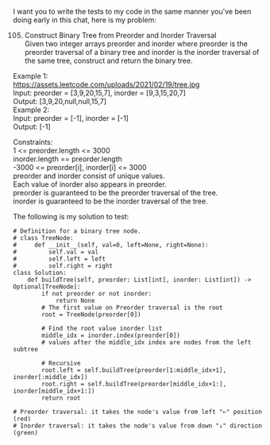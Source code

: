 I want you to write the tests to my code in the same manner you've been doing early in this chat, here is my problem:

  105. Construct Binary Tree from Preorder and Inorder Traversal  
  Given two integer arrays preorder and inorder where preorder is the preorder traversal of a binary tree and inorder is the inorder traversal of the same tree, construct and return the binary tree.  
     
  Example 1:  
  https://assets.leetcode.com/uploads/2021/02/19/tree.jpg  
  Input: preorder = [3,9,20,15,7], inorder = [9,3,15,20,7]  
  Output: [3,9,20,null,null,15,7]  
  Example 2:  
  Input: preorder = [-1], inorder = [-1]  
  Output: [-1]  
     
  Constraints:  
  	1 <= preorder.length <= 3000  
  	inorder.length == preorder.length  
  	-3000 <= preorder[i], inorder[i] <= 3000  
  	preorder and inorder consist of unique values.  
  	Each value of inorder also appears in preorder.  
  	preorder is guaranteed to be the preorder traversal of the tree.  
  	inorder is guaranteed to be the inorder traversal of the tree.  


The following is my solution to test:
```
# Definition for a binary tree node.
# class TreeNode:
#     def __init__(self, val=0, left=None, right=None):
#         self.val = val
#         self.left = left
#         self.right = right
class Solution:
    def buildTree(self, preorder: List[int], inorder: List[int]) -> Optional[TreeNode]:
        if not preorder or not inorder:
            return None
        # The first value on Preorder traversal is the root
        root = TreeNode(preorder[0])

        # Find the root value inorder list
        middle_idx = inorder.index(preorder[0])
        # values after the middle_idx index are nodes from the left subtree

        # Recursive
        root.left = self.buildTree(preorder[1:middle_idx+1], inorder[:middle_idx])
        root.right = self.buildTree(preorder[middle_idx+1:], inorder[middle_idx+1:])
        return root
        
# Preorder traversal: it takes the node's value from left "←" position (red)
# Inorder traversal: it takes the node's value from down "↓" direction (green)
```
